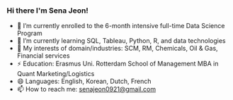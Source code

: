 ### Hi there I'm Sena Jeon!

- 🔭 I’m currently enrolled to the 6-month intensive full-time Data Science Program 
- 🌱 I’m currently learning SQL, Tableau, Python, R, and data technologies 
- 👯 My interests of domain/industries: SCM, RM, Chemicals, Oil & Gas, Financial services 
- ⚡ Education: Erasmus Uni. Rotterdam School of Management MBA in Quant Marketing/Logistics
- 😄 Languages: English, Korean, Dutch, French
- 📫 How to reach me: senajeon0921@gmail.com
